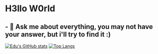   <h1>H3llo W0rld</h1>
  
<h2>- 💬 Ask me about everything, you may not have your answer, but i'll try to find it :)</h2>

[![Edu's GitHub stats](https://github-readme-stats.vercel.app/api?username=EduRTorquato)](https://github.com/EduRTorquato/github-readme-stats) 
[![Top Langs](https://github-readme-stats.vercel.app/api/top-langs/?username=EduRTorquato&layout=compact)](https://github.com/EduRTorquato/github-readme-stats)




